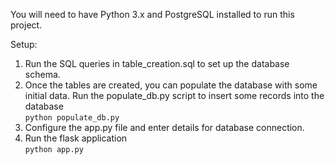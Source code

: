 You will need to have Python 3.x and PostgreSQL installed to run this project.

Setup:
1. Run the SQL queries in table_creation.sql to set up the database schema.
2. Once the tables are created, you can populate the database with some initial data. Run the populate_db.py script to insert some records into the database <br>
   ```python populate_db.py```
3. Configure the app.py file and enter details for database connection.
4. Run the flask application<br>
   ```python app.py```


